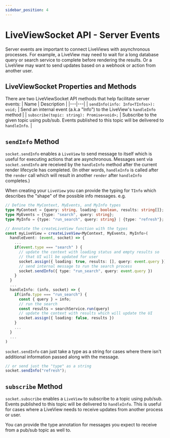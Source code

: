 ```yaml
---
sidebar_position: 4
---
```


# LiveViewSocket API - Server Events

Server events are important to connect LiveViews with asynchronous processes.  For example, a LiveView may need to wait for a long database query or search service to complete before rendering the results.  Or a LiveView may want to send updates based on a webhook or action from another user.

## LiveViewSocket Properties and Methods
There are two LiveViewSocket API methods that help facilitate server events:
| Name | Description |
|---|---|
| `sendInfo(info: Info<TInfos>): void;` | Send an internal event (a.k.a "Info") to the LiveView's `handleInfo` method |
| `subscribe(topic: string): Promise<void>;` | Subscribe to the given topic using pub/sub. Events published to this topic will be delivered to `handleInfo`. |

## `sendInfo` Method
`socket.sendInfo` enables a `LiveView` to send message to itself which is useful for executing actions that are asynchronous.  Messages sent via `socket.sendInfo` are received by the `handleInfo` method after the current render lifecycle has completed.  (In other words, `handleInfo` is called after the `render` call which will result in another `render` after `handleInfo` completes.)  

When creating your `LiveView` you can provide the typing for `TInfo` which describes the "shape" of the possible info messages.  e.g.
```ts
// Define the MyContext, MyEvents, and MyInfo types
type MyContext = {query: string, loading: boolean, results: string[]};
type MyEvents = {type: "search", query: string};
type MyInfo = {type: "run_search", query: string} | {type: "refresh"};

// Annotate the createLiveView function with the types
const myLiveView = createLiveView<MyContext, MyEvents, MyInfo>(
  handleEvent: (event, socket) => {
    ...
    if(event.type === "search" ) {
      // update the context with loading status and empty results so
      // that UI will be updated for user
      socket.assign({ loading: true, results: [], query: event.query });
      // send internal message to run the search process
      socket.sendInfo({ type: "run_search", query: event.query })
    } 
  }
  ...
  handleInfo: (info, socket) => {
    if(info.type === "run_search") {
      const { query } = info;
      // run the search
      const results = searchService.run(query)
      // update the context with results which will update the UI
      socket.assign({ loading: false, results })
    }
    ...
  }
  ...
)
```
`socket.sendInfo` can just take a type as a string for cases where there isn't additional information passed along with the message.
```ts
// or send just the "type" as a string
socket.sendInfo("refresh");
```

## `subscribe` Method
`socket.subscribe` enables a `LiveView` to subscribe to a topic using pub/sub.  Events published to this topic will be delivered to `handleInfo`.  This is useful for cases where a LiveView needs to receive updates from another process or user.

You can provide the type annotation for messages you expect to receive from a pub/sub topic as well to.
